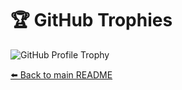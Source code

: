 # 🏆 GitHub Trophies

![GitHub Profile Trophy](https://github-profile-trophy.vercel.app/?username=s009900&theme=dracula)


[⬅️ Back to main README](README.md)



